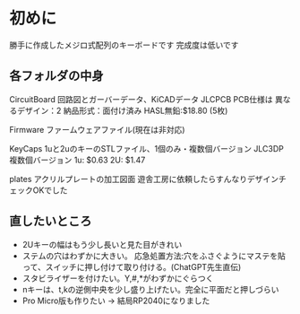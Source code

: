 # 初めに
勝手に作成したメジロ式配列のキーボードです
完成度は低いです

## 各フォルダの中身
CircuitBoard 
  回路図とガーバーデータ、KiCADデータ 
  JLCPCB
  PCB仕様は
    異なるデザイン：2
    納品形式：面付け済み
  HASL無鉛:$18.80 (5枚)

Firmware
  ファームウェアファイル(現在は非対応)

KeyCaps
  1uと2uのキーのSTLファイル、1個のみ・複数個バージョン
  JLC3DP
  複数個バージョン
    1u: $0.63
    2U: $1.47

plates
  アクリルプレートの加工図面
  遊舎工房に依頼したらすんなりデザインチェックOKでした

## 直したいところ
- 2Uキーの幅はもう少し長いと見た目がきれい
- ステムの穴はわずかに大きい。
    応急処置方法:穴をふさぐようにマステを貼って、スイッチに押し付けて取り付ける。(ChatGPT先生直伝)
- スタビライザーを付けたい。Y,#,*がわずかにぐらつく
- nキーは、t,kの逆側中央を少し盛り上げたい。完全に平面だと押しづらい
- Pro Micro版も作りたい -> 結局RP2040になりました
